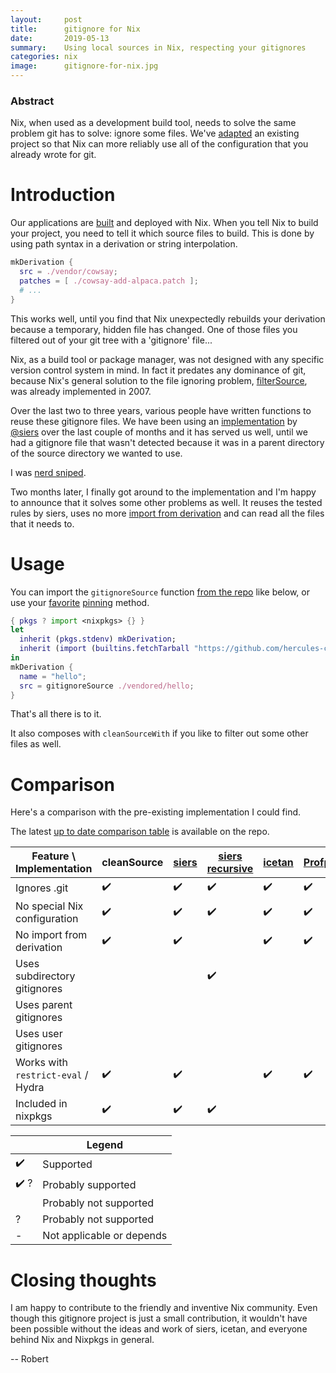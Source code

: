 ```yaml
---
layout:     post
title:      gitignore for Nix
date:       2019-05-13
summary:    Using local sources in Nix, respecting your gitignores
categories: nix
image:      gitignore-for-nix.jpg
---
```


### Abstract

Nix, when used as a development build tool, needs to solve the same problem git has to solve: ignore some files.
We've [adapted](https://github.com/hercules-ci/gitignore/) an existing project so that Nix can more reliably use all of the configuration that you already wrote for git.

# Introduction

Our applications are [built](https://builtwithnix.org/) and deployed with Nix.
When you tell Nix to build your project, you need to tell it which source files
to build. This is done by using path syntax in a derivation or string interpolation.

```nix
mkDerivation {
  src = ./vendor/cowsay;
  patches = [ ./cowsay-add-alpaca.patch ];
  # ...
}
```

This works well, until you find that Nix unexpectedly rebuilds your derivation
because a temporary, hidden file has changed. One of those files you filtered
out of your git tree with a 'gitignore' file...

Nix, as a build tool or package manager, was not designed with any specific version
control system in mind. In fact it predates any dominance of git, because Nix's
general solution to the file ignoring problem, [filterSource](https://nixos.org/nix/manual/#builtin-filterSource), was already
implemented in 2007.

Over the last two to three years, various people have written functions to reuse these gitignore files.
We have been using an [implementation](https://github.com/siers/nix-gitignore) by [@siers](https://github.com/siers)
over the last couple of months and it has served us well, until we had a gitignore
file that wasn't detected because it was in a parent directory of the source directory we wanted to use.

I was [nerd sniped](https://xkcd.com/356/).

Two months later, I finally got around to the implementation and I'm happy to announce
that it solves some other problems as well. It reuses the tested rules by siers,
uses no more [import from derivation](https://nixos.wiki/wiki/Import_From_Derivation) and can read all the files that it needs to.

# Usage

You can import the `gitignoreSource` function [from the repo](https://github.com/hercules-ci/gitignore#README) like below, or use your [favorite](https://github.com/nmattia/niv) 
[pinning](https://nixos.wiki/wiki/FAQ/Pinning_Nixpkgs) method.

```nix
{ pkgs ? import <nixpkgs> {} }
let
  inherit (pkgs.stdenv) mkDerivation;
  inherit (import (builtins.fetchTarball "https://github.com/hercules-ci/gitignore/archive/master.tar.gz") { }) gitignoreSource;
in
mkDerivation {
  name = "hello";
  src = gitignoreSource ./vendored/hello;
}
```

That's all there is to it.

It also composes with `cleanSourceWith` if you like to filter out some other files as well.

# Comparison

Here's a comparison with the pre-existing implementation I could find.

The latest [up to date comparison table](https://github.com/hercules-ci/gitignore#comparison) is available on the repo.

| Feature \ Implementation | cleanSource | [siers](https://github.com/siers/nix-gitignore) | [siers recursive](https://github.com/siers/nix-gitignore) | [icetan](https://github.com/icetan/nix-git-ignore-source) | [Profpatsch](https://github.com/Profpatsch/nixperiments/blob/master/filterSourceGitignore.nix) | [numtide](https://github.com/numtide/nix-gitignore) | this project
|-|-|-|-|-|-|-|-|
|Ignores .git                             | ✔️ | ✔️ | ✔️ | ✔️ | ✔️ | ✔️ | ✔️ 
|No special Nix configuration             | ✔️ | ✔️ | ✔️ | ✔️ | ✔️ |   | ✔️ 
|No import from derivation                | ✔️ | ✔️ |   | ✔️ | ✔️ | ✔️ | ✔️ 
|Uses subdirectory gitignores             |   |   | ✔️ |   |   | ✔️ | ✔️ 
|Uses parent gitignores                   |   |   |   |   |   |✔️ ?| ✔️ 
|Uses user gitignores                     |   |   |   |   |   | ✔️ | ✔️ 
|Works with `restrict-eval` / Hydra       | ✔️ | ✔️ |   | ✔️ | ✔️ |   | ✔️
|Included in nixpkgs                      | ✔️ | ✔️ | ✔️ |   |   |   |

|   | Legend |
|---|-------------------------------------|
|✔️  | Supported
|✔️ ?| Probably supported
|   | Probably not supported
|?  | Probably not supported
|-  | Not applicable or depends

# Closing thoughts

I am happy to contribute to the friendly and inventive Nix community. Even though this gitignore project is just a small contribution, it wouldn't have been possible without the ideas and work of siers, icetan, and everyone behind Nix and Nixpkgs in general.

-- Robert
